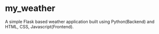 # my_weather
A simple Flask based weather application built using Python(Backend) and HTML, CSS, Javascript(Frontend).
